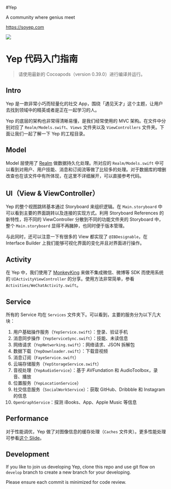 #Yep

A community where genius meet

https://soyep.com

![](http://blog.zhowkev.in/content/images/2016/02/image.png)

# Yep 代码入门指南

> 请使用最新的 Cocoapods（version 0.39.0）进行编译并运行。

## Intro

Yep 是一款非常小巧而轻量化的社交 App，围绕「遇见天才」这个主题，让用户去找到领域中的精英或者是正在一起学习的人。

Yep 的底层的架构也非常得清晰易懂，是我们经常使用的 MVC 架构。在文件中分别对应了 `Realm/Models.swift`、`Views` 文件夹以及 `ViewControllers` 文件夹。下面让我们一起了解一下 Yep 的工程目录。

## Model

Model 层使用了 [Realm](https://realm.io) 做数据持久化处理。所对应的 `Realm/Models.swift` 中可以看到对用户、用户技能、消息和订阅流等做了比较多的处理。对于数据库的增删改查也在该文件中有所体现，在这里不详细展开，可以直接参考代码。

## UI（View & ViewController）

Yep 的整个视图跳转基本通过 Storyboard 来组织逻辑。在 `Main.storyboard` 中可以看到主要的界面跳转以及连接的实现方式。利用 Storyboard References 的新特性，将不同的 ViewController 分散到不同的功能文件夹的 Storyboard 中，整个 `Main.storyboard` 显得不再臃肿，也同时便于版本管理。

与此同时，还可以注意一下有很多的 View 都实现了 `@IBDesignable`，在 Interface Builder 上我们能够可视化界面的变化并且对界面进行操作。

## Activity

在 Yep 中，我们使用了 [MonkeyKing](https://github.com/nixzhu/MonkeyKing/) 来做不集成微信、微博等 SDK 而使用系统的 `UIActivityViewController` 的分享。使用方法非常简单，参看 `Activities/WeChatActivity.swift`。

## Service

所有的 Service 均在 `Services` 文件夹下。可以看到，主要的服务分为以下几大块：

1. 用户基础操作服务（`YepService.swift`）：登录、验证手机
2. 消息同步操作（`YepServiceSync.swift`）：技能、未读信息
3. 网络请求（`YepNetworking.swift`）：网络请求、JSON 拆解包
4. 数据下载（`YepDownloader.swift`）：下载音视频
5. 消息订阅（`FayeService.swift`）
6. 云端存储服务（`YepStorageService.swift`）
7. 音视处理（`YepAudioService`）：基于 AVFundation 和 AudioToolbox，录音、播放
8. 位置服务（`YepLocationService`）
9. 社交信息服务（`SocialWorkService`）：获取 GitHub、Dribbble 和 Instagram 的信息
10. `OpenGraphService`：探测 iBooks、App、Apple Music 等信息

## Performance

对于性能调优，Yep 做了对图像信息的缓存处理（`Caches` 文件夹）。更多性能处理可参看[这个 Slide](https://github.com/atConf/atswift-2016-resources/tree/master/keynotes/周楷雯_Faster%20iOS%20App.key)。

## Development

If you like to join us developing Yep, clone this repo and use git flow on `develop` branch to create a new branch for your developing.

Please ensure each commit is minimized for code review.
